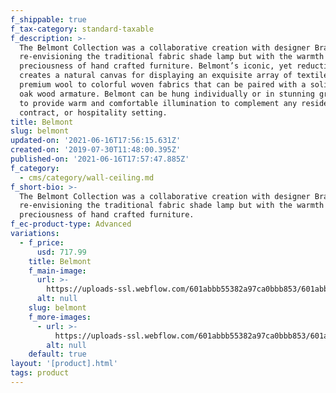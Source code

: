 ```yaml
---
f_shippable: true
f_tax-category: standard-taxable
f_description: >-
  The Belmont Collection was a collaborative creation with designer Brad Ascalon
  re-envisioning the traditional fabric shade lamp but with the warmth and
  preciousness of hand crafted furniture. Belmont’s iconic, yet reductive form
  creates a natural canvas for displaying an exquisite array of textiles from
  premium wool to colorful woven fabrics that can be paired with a solid crafted
  oak wood armature. Belmont can be hung individually or in stunning groupings
  to provide warm and comfortable illumination to complement any residential,
  contract, or hospitality setting.
title: Belmont
slug: belmont
updated-on: '2021-06-16T17:56:15.631Z'
created-on: '2019-07-30T11:48:00.395Z'
published-on: '2021-06-16T17:57:47.885Z'
f_category:
  - cms/category/wall-ceiling.md
f_short-bio: >-
  The Belmont Collection was a collaborative creation with designer Brad Ascalon
  re-envisioning the traditional fabric shade lamp but with the warmth and
  preciousness of hand crafted furniture.
f_ec-product-type: Advanced
variations:
  - f_price:
      usd: 717.99
    title: Belmont
    f_main-image:
      url: >-
        https://uploads-ssl.webflow.com/601abbb55382a97ca0bbb853/601abbb55382a9c200bbba76_belmont-22in-group-environment-high_download.jpg
      alt: null
    slug: belmont
    f_more-images:
      - url: >-
          https://uploads-ssl.webflow.com/601abbb55382a97ca0bbb853/601abbb55382a9a935bbba7a_belmont-22in-group-with-grey-high_download.jpg
        alt: null
    default: true
layout: '[product].html'
tags: product
---
```



